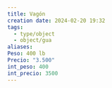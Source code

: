 ```yaml
---
title: Vagón
creation date: 2024-02-20 19:32
tags:
  - type/object
  - object/gua
aliases: 
Peso: 400 lb
Precio: "3.500"
int_peso: 400
int_precio: 3500
---
```


